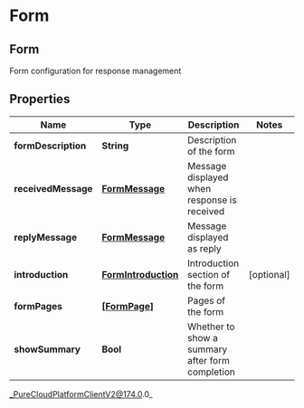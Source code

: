 # Form

## Form
Form configuration for response management

## Properties

|Name | Type | Description | Notes|
|------------ | ------------- | ------------- | -------------|
| **formDescription** | **String** | Description of the form | |
| **receivedMessage** | [**FormMessage**](FormMessage) | Message displayed when response is received | |
| **replyMessage** | [**FormMessage**](FormMessage) | Message displayed as reply | |
| **introduction** | [**FormIntroduction**](FormIntroduction) | Introduction section of the form | [optional] |
| **formPages** | [**[FormPage]**]([FormPage]) | Pages of the form | |
| **showSummary** | **Bool** | Whether to show a summary after form completion | |



_PureCloudPlatformClientV2@174.0.0_
